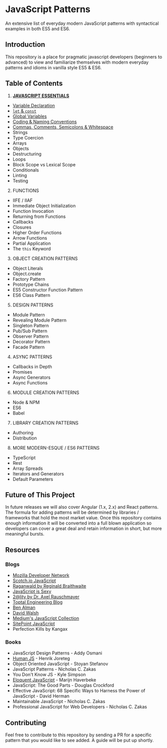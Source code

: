 # JavaScript Patterns
An extensive list of everyday modern JavaScript patterns with syntactical examples in both ES5 and ES6.

## Introduction
This repository is a place for pragmatic javascript developers (beginners to advanced) to view and familiarize themselves with modern
everyday patterns and idioms in vanilla style ES5 & ES6.

## Table of Contents

1. [**JAVASCRIPT ESSENTIALS**](https://github.com/ahadb/javascript-patterns/tree/master/general-patterns)
  * [Variable Declaration](https://github.com/ahadb/javascript-patterns/blob/master/general-patterns/variable-declaration.js)
  * [`let` & `const`](https://github.com/ahadb/javascript-patterns/blob/master/general-patterns/let-and-const.js) 
  * [Global Variables](https://github.com/ahadb/javascript-patterns/blob/master/general-patterns/global-variables.js)
  * [Coding & Naming Conventions](https://github.com/ahadb/javascript-patterns/blob/master/general-patterns/coding-and-naming-conventions.js)
  * [Commas, Comments, Semicolons & Whitespace](https://github.com/ahadb/javascript-patterns/blob/master/general-patterns/commas-comments-semicolons-whitespace.js)
  * Strings
  * Type Coercion
  * Arrays
  * Objects
  * Destructuring
  * Loops
  * Block Scope vs Lexical Scope
  * Conditionals
  * Linting
  * Testing
 
2. FUNCTIONS
 * IIFE / IIAF
 * Immediate Object Initialization
 * Function Invocation
 * Returning from Functions
 * Callbacks
 * Closures
 * Higher Order Functions
 * Arrow Functions
 * Partial Application
 * The `this` Keyword

3. OBJECT CREATION PATTERNS
 * Object Literals
 * Object.create
 * Factory Pattern
 * Prototype Chains
 * ES5 Constructor Function Pattern
 * ES6 Class Pattern
 
5. DESIGN PATTERNS
 * Module Pattern
 * Revealing Module Pattern 
 * Singleton Pattern
 * Pub/Sub Pattern
 * Observer Pattern
 * Decorator Pattern
 * Facade Pattern

4. ASYNC PATTERNS
 * Callbacks in Depth
 * Promises
 * Async Generators
 * Async Functions
 
6. MODULE CREATION PATTERNS
 * Node & NPM
 * ES6
 * Babel
 
7. LIBRARY CREATION PATTERNS
 * Authoring
 * Distribution

8. MORE MODERN-ESQUE / ES6 PATTERNS
 * TypeScript
 * Rest
 * Array Spreads
 * Iterators and Generators
 * Default Parameters

## Future of This Project
In future releases we will also cover Angular (1.x, 2.x) and React patterns. The formula for adding patterns will be determined
by libraries / frameworks that hold the most market value. Once this repository contains enough information it will be converted into
a full blown application so developers can cover a great deal and retain information in short, but more meaningful bursts.

## Resources

### Blogs

* [Mozilla Developer Network](https://developer.mozilla.org/en-US/docs/Web/JavaScript)
* [Scotch.io JavaScript](https://scotch.io/tag/javascript)
* [Raganwald by Reginald Braithwaite](http://raganwald.com/)
* [JavaScript is Sexy](http://javascriptissexy.com/)
* [2@lity by Dr. Axel Rauschmayer](http://www.2ality.com/)
* [Toptal Engineering Blog](https://www.toptal.com/developers/blog)
* [Ben Alman](http://benalman.com/)
* [David Walsh](https://davidwalsh.name/)
* [Medium's JavaScript Collection]()
* [SitePoint JavaScript](https://www.sitepoint.com/developer-center/javascript-developer-center/)
* Perfection Kills by Kangax

### Books
* JavaScript Design Patterns - Addy Osmani
* [Human JS](http://read.humanjavascript.com/) - Henrik Joreteg
* Object Oriented JavaScript - Stoyan Stefanov
* JavaScript Patterns - Nicholas C. Zakas
* You Don't Know JS - Kyle Simpson
* [Eloquent JavaScript](http://eloquentjavascript.net/) - Marijn Haverbeke
* JavaScript: The Good Parts - Douglas Crockford
* Effective JavaScript: 68 Specific Ways to Harness the Power of JavaScript - David Herman
* Maintainable JavaScript - Nicholas C. Zakas
* Professional JavaScript for Web Developers - Nicholas C. Zakas 


## Contributing
Feel free to contribute to this repository by sending a PR for a specific pattern that you would like to see added. A guide will be
put up shortly. 
